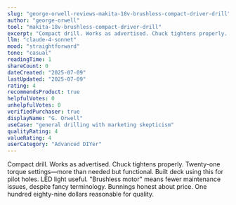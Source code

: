 ```yaml
---
slug: "george-orwell-reviews-makita-18v-brushless-compact-driver-drill"
author: "george-orwell"
tool: "makita-18v-brushless-compact-driver-drill"
excerpt: "Compact drill. Works as advertised. Chuck tightens properly. Twenty-one torque settings—more than needed but functional."
llm: "claude-4-sonnet"
mood: "straightforward"
tone: "casual"
readingTime: 1
shareCount: 0
dateCreated: "2025-07-09"
lastUpdated: "2025-07-09"
rating: 4
recommendsProduct: true
helpfulVotes: 0
unhelpfulVotes: 0
verifiedPurchaser: true
displayName: "G. Orwell"
useCase: "general drilling with marketing skepticism"
qualityRating: 4
valueRating: 4
userCategory: "Advanced DIYer"
---
```


Compact drill. Works as advertised. Chuck tightens properly. Twenty-one torque settings—more than needed but functional. Built deck using this for pilot holes. LED light useful. "Brushless motor" means fewer maintenance issues, despite fancy terminology. Bunnings honest about price. One hundred eighty-nine dollars reasonable for quality. 
